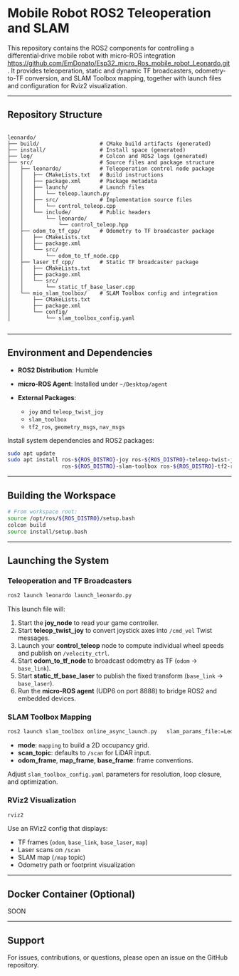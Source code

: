 # Mobile Robot ROS2 Teleoperation and SLAM

This repository contains the ROS2 components for controlling a differential‑drive mobile robot with micro-ROS integration https://github.com/EmDonato/Esp32_micro_Ros_mobile_robot_Leonardo.git. It provides teleoperation, static and dynamic TF broadcasters, odometry-to-TF conversion, and SLAM Toolbox mapping, together with launch files and configuration for Rviz2 visualization.

---

## Repository Structure

```

leonardo/
├── build/                   # CMake build artifacts (generated)
├── install/                 # Install space (generated)
├── log/                     # Colcon and ROS2 logs (generated)
├── src/                     # Source files and package structure
│   ├── leonardo/            # Teleoperation control node package
│   │   ├── CMakeLists.txt   # Build instructions
│   │   ├── package.xml      # Package metadata
│   │   ├── launch/          # Launch files
│   │   │   └── teleop.launch.py
│   │   ├── src/             # Implementation source files
│   │   │   └── control_teleop.cpp
│   │   └── include/         # Public headers
│   │       └── leonardo/
│   │           └── control_teleop.hpp
│   ├── odom_to_tf_cpp/      # Odometry to TF broadcaster package
│   │   ├── CMakeLists.txt
│   │   ├── package.xml
│   │   └── src/
│   │       └── odom_to_tf_node.cpp
│   ├── laser_tf_cpp/        # Static TF broadcaster package
│   │   ├── CMakeLists.txt
│   │   ├── package.xml
│   │   └── src/
│   │       └── static_tf_base_laser.cpp
│   └── mio_slam_toolbox/    # SLAM Toolbox config and integration
│       ├── CMakeLists.txt
│       ├── package.xml
│       └── config/
│           └── slam_toolbox_config.yaml


```

---

## Environment and Dependencies

* **ROS2 Distribution**:  Humble 
* **micro-ROS Agent**: Installed under `~/Desktop/agent`
* **External Packages**:

  * `joy` and `teleop_twist_joy`
  * `slam_toolbox`
  * `tf2_ros`, `geometry_msgs`, `nav_msgs`

Install system dependencies and ROS2 packages:

```bash
sudo apt update
sudo apt install ros-${ROS_DISTRO}-joy ros-${ROS_DISTRO}-teleop-twist-joy \
                 ros-${ROS_DISTRO}-slam-toolbox ros-${ROS_DISTRO}-tf2-ros
```

---

## Building the Workspace

```bash
# From workspace root:
source /opt/ros/${ROS_DISTRO}/setup.bash
colcon build
source install/setup.bash
```

---

## Launching the System

### Teleoperation and TF Broadcasters

```bash
ros2 launch leonardo launch_leonardo.py
```

This launch file will:

1. Start the **joy\_node** to read your game controller.
2. Start **teleop\_twist\_joy** to convert joystick axes into `/cmd_vel` Twist messages.
3. Launch your **control\_teleop** node to compute individual wheel speeds and publish on `/velocity_ctrl`.
4. Start **odom\_to\_tf\_node** to broadcast odometry as TF (`odom` → `base_link`).
5. Start **static\_tf\_base\_laser** to publish the fixed transform (`base_link` → `base_laser`).
6. Run the **micro-ROS agent** (UDP6 on port 8888) to bridge ROS2 and embedded devices.

### SLAM Toolbox Mapping

```bash
ros2 launch slam_toolbox online_async_launch.py   slam_params_file:=Leonardo/src/mio_slam_toolbox/config/mapper_params_online_async.yaml
```

* **mode**: `mapping` to build a 2D occupancy grid.
* **scan\_topic**: defaults to `/scan` for LiDAR input.
* **odom\_frame**, **map\_frame**, **base\_frame**: frame conventions.

Adjust `slam_toolbox_config.yaml` parameters for resolution, loop closure, and optimization.

### RViz2 Visualization

```bash
rviz2
```

Use an RViz2 config that displays:

* TF frames (`odom`, `base_link`, `base_laser`, `map`)
* Laser scans on `/scan`
* SLAM map (`/map` topic)
* Odometry path or footprint visualization

---

## Docker Container (Optional)

SOON

---

## Support

For issues, contributions, or questions, please open an issue on the GitHub repository.

